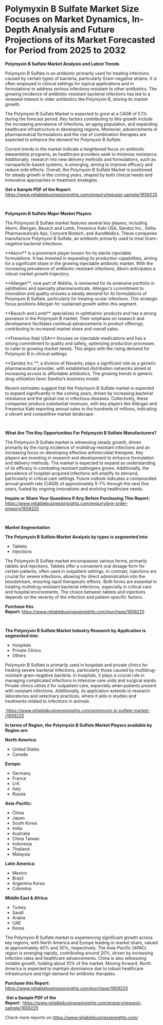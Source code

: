 <p><h1>Polymyxin B Sulfate Market Size Focuses on Market Dynamics, In-Depth Analysis and Future Projections of its Market Forecasted for Period from 2025 to 2032</h1></p><p><strong>Polymyxin B Sulfate Market Analysis and Latest Trends</strong></p>
<p><p>Polymyxin B Sulfate is an antibiotic primarily used for treating infections caused by certain types of bacteria, particularly Gram-negative strains. It is often employed in clinical settings for topical applications and in formulations to address serious infections resistant to other antibiotics. The growing incidence of antibiotic-resistant bacterial infections has led to a renewed interest in older antibiotics like Polymyxin B, driving its market growth.</p><p>The Polymyxin B Sulfate Market is expected to grow at a CAGR of 5.1% during the forecast period. Key factors contributing to this growth include the increasing prevalence of infections, an aging population, and expanding healthcare infrastructure in developing regions. Moreover, advancements in pharmaceutical formulations and the rise of combination therapies are expected to enhance the demand for Polymyxin B Sulfate.</p><p>Current trends in the market indicate a heightened focus on antibiotic stewardship programs, as healthcare providers seek to minimize resistance. Additionally, research into new delivery methods and formulations, such as nanoparticle-based systems, is emerging, aiming to improve efficacy and reduce side effects. Overall, the Polymyxin B Sulfate Market is positioned for steady growth in the coming years, shaped by both clinical needs and innovative approaches in treatment strategies.</p></p>
<p><strong>Get a Sample PDF of the Report:&nbsp;</strong> <a href="https://www.reliablebusinessinsights.com/enquiry/request-sample/1659225?utm_campaign=3004&utm_medium=2&utm_source=Github&utm_content=ia&utm_term=08032025&utm_id=polymyxin-b-sulfate">https://www.reliablebusinessinsights.com/enquiry/request-sample/1659225</a></p>
<p>&nbsp;</p>
<p><strong>Polymyxin B Sulfate Major Market Players</strong></p>
<p><p>The Polymyxin B Sulfate market features several key players, including Akorn, Allergan, Bausch and Lomb, Fresenius Kabi USA, Sandoz Inc., Xellia Pharmaceuticals Aps, Concord Biotech, and AuroMedics. These companies manufacture Polymyxin B Sulfate, an antibiotic primarily used to treat Gram-negative bacterial infections.</p><p>**Akorn** is a prominent player known for its sterile injectable formulations. It has invested in expanding its production capabilities, aiming for a significant share in the growing injectable antibiotic market. With the increasing prevalence of antibiotic-resistant infections, Akorn anticipates a robust market growth trajectory.</p><p>**Allergan**, now part of AbbVie, is renowned for its extensive portfolio in ophthalmic and specialty pharmaceuticals. Allergan's commitment to innovation and quality ensures a steady demand for its formulations of Polymyxin B Sulfate, particularly for treating ocular infections. This strategic focus positions Allergan for sustained growth within this segment.</p><p>**Bausch and Lomb** specializes in ophthalmic products and has a strong presence in the Polymyxin B market. Their emphasis on research and development facilitates continual advancements in product offerings, contributing to increased market share and overall sales.</p><p>**Fresenius Kabi USA** focuses on injectable medications and has a strong commitment to quality and safety, optimizing production processes to cater to growing market needs. This aligns with the rising demand for Polymyxin B in clinical settings.</p><p>**Sandoz Inc.**, a division of Novartis, plays a significant role as a generic pharmaceutical provider, with established distribution networks aimed at increasing access to affordable antibiotics. The growing trends in generic drug utilization favor Sandoz’s business model.</p><p>Recent estimates suggest that the Polymyxin B Sulfate market is expected to expand significantly in the coming years, driven by increasing bacterial resistance and the global rise in infectious diseases. Collectively, these companies produce substantial revenues, with key players like Allergan and Fresenius Kabi reporting annual sales in the hundreds of millions, indicating a vibrant and competitive market landscape.</p></p>
<p>&nbsp;</p>
<p><strong>What Are The Key Opportunities For Polymyxin B Sulfate Manufacturers?</strong></p>
<p><p>The Polymyxin B Sulfate market is witnessing steady growth, driven primarily by the rising incidence of multidrug-resistant infections and an increasing focus on developing effective antimicrobial therapies. Key players are investing in research and development to enhance formulation and delivery methods. The market is expected to expand as understanding of its efficacy in combating resistant pathogens grows. Additionally, the prevalence of hospital-acquired infections will amplify its demand, particularly in critical care settings. Future outlook indicates a compounded annual growth rate (CAGR) of approximately 5-7% through the next five years, fueled by ongoing innovations and evolving healthcare needs.</p></p>
<p><strong>Inquire or Share Your Questions If Any Before Purchasing This Report:</strong> <a href="https://www.reliablebusinessinsights.com/enquiry/pre-order-enquiry/1659225?utm_campaign=3004&utm_medium=2&utm_source=Github&utm_content=ia&utm_term=08032025&utm_id=polymyxin-b-sulfate">https://www.reliablebusinessinsights.com/enquiry/pre-order-enquiry/1659225</a></p>
<p>&nbsp;</p>
<p><strong>Market Segmentation</strong></p>
<p><strong>The Polymyxin B Sulfate Market Analysis by types is segmented into:</strong></p>
<p><ul><li>Tablets</li><li>Injections</li></ul></p>
<p><p>The Polymyxin B Sulfate market encompasses various forms, primarily tablets and injections. Tablets offer a convenient oral dosage form for certain patients, often used in outpatient settings. In contrast, injections are crucial for severe infections, allowing for direct administration into the bloodstream, ensuring rapid therapeutic effects. Both forms are essential in treating multidrug-resistant bacterial infections, especially in critical care and hospital environments. The choice between tablets and injections depends on the severity of the infection and patient-specific factors.</p></p>
<p><strong>Purchase this Report:&nbsp;</strong><a href="https://www.reliablebusinessinsights.com/purchase/1659225?utm_campaign=3004&utm_medium=2&utm_source=Github&utm_content=ia&utm_term=08032025&utm_id=polymyxin-b-sulfate">https://www.reliablebusinessinsights.com/purchase/1659225</a></p>
<p>&nbsp;</p>
<p><strong>The Polymyxin B Sulfate Market Industry Research by Application is segmented into:</strong></p>
<p><ul><li>Hospitals</li><li>Private Clinics</li><li>Others</li></ul></p>
<p><p>Polymyxin B Sulfate is primarily used in hospitals and private clinics for treating severe bacterial infections, particularly those caused by multidrug-resistant gram-negative bacteria. In hospitals, it plays a crucial role in managing complicated infections in intensive care units and surgical wards. Private clinics utilize it for outpatient care, especially when patients present with resistant infections. Additionally, its application extends to research laboratories and veterinary practices, where it aids in studies and treatments related to infections in animals.</p></p>
<p><a href="https://www.reliablebusinessinsights.com/polymyxin-b-sulfate-market-r1659225?utm_campaign=3004&utm_medium=2&utm_source=Github&utm_content=ia&utm_term=08032025&utm_id=polymyxin-b-sulfate">&nbsp;https://www.reliablebusinessinsights.com/polymyxin-b-sulfate-market-r1659225</a></p>
<p><strong>In terms of Region, the Polymyxin B Sulfate Market Players available by Region are:</strong></p>
<p>
    <p> <strong> North America: </strong>
        <ul>
            <li>United States</li>
            <li>Canada</li>
        </ul>
        </p> 
    <p> <strong> Europe: </strong>
        <ul>
            <li>Germany</li>
            <li>France</li>
            <li>U.K.</li>
            <li>Italy</li>
            <li>Russia</li>
        </ul>
        </p> 
    <p> <strong> Asia-Pacific: </strong>
        <ul>
            <li>China</li>
            <li>Japan</li>
            <li>South Korea</li>
            <li>India</li>
            <li>Australia</li>
            <li>China Taiwan</li>
            <li>Indonesia</li>
            <li>Thailand</li>
            <li>Malaysia</li>
        </ul>
        </p> 
    <p> <strong> Latin America: </strong>
        <ul>
            <li>Mexico</li>
            <li>Brazil</li>
            <li>Argentina Korea</li>
            <li>Colombia</li>
        </ul>
        </p> 
    <p> <strong> Middle East & Africa: </strong>
        <ul>
            <li>Turkey</li>
            <li>Saudi</li>
            <li>Arabia</li>
            <li>UAE</li>
            <li>Korea</li>
        </ul>
    </p>
    </p>
<p><p>The Polymyxin B Sulfate market is experiencing significant growth across key regions, with North America and Europe leading in market share, valued at approximately 40% and 30%, respectively. The Asia-Pacific (APAC) region is emerging rapidly, contributing around 20%, driven by increasing infection rates and healthcare advancements. China is also witnessing notable growth, holding about 10% of the market. Moving forward, North America is expected to maintain dominance due to robust healthcare infrastructure and high demand for antibiotic therapies.</p></p>
<p><strong>Purchase this Report: </strong><a href="https://www.reliablebusinessinsights.com/purchase/1659225?utm_campaign=3004&utm_medium=2&utm_source=Github&utm_content=ia&utm_term=08032025&utm_id=polymyxin-b-sulfate">https://www.reliablebusinessinsights.com/purchase/1659225</a></p>
<p>&nbsp;<strong>Get a Sample PDF of the Report:&nbsp;&nbsp;</strong><a href="https://www.reliablebusinessinsights.com/enquiry/request-sample/1659225?utm_campaign=3004&utm_medium=2&utm_source=Github&utm_content=ia&utm_term=08032025&utm_id=polymyxin-b-sulfate">https://www.reliablebusinessinsights.com/enquiry/request-sample/1659225</a></p>
<p><strong></strong></p>
<p>Check more reports on <a href="https://www.reliablebusinessinsights.com/?utm_campaign=3004&utm_medium=2&utm_source=Github&utm_content=ia&utm_term=08032025&utm_id=polymyxin-b-sulfate">https://www.reliablebusinessinsights.com/</a></p>